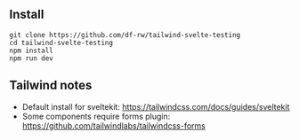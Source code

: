 ## Install

```
git clone https://github.com/df-rw/tailwind-svelte-testing
cd tailwind-svelte-testing
npm install
npm run dev
```

## Tailwind notes

-   Default install for sveltekit: https://tailwindcss.com/docs/guides/sveltekit
-   Some components require forms plugin: https://github.com/tailwindlabs/tailwindcss-forms
